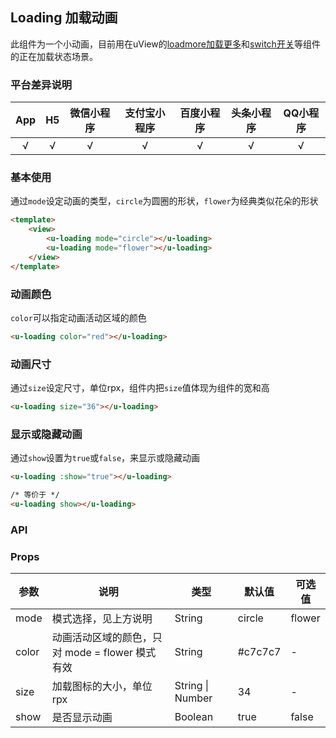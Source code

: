 ## Loading 加载动画

<demo-model url="/pages/componentsB/loading/index"></demo-model>


此组件为一个小动画，目前用在uView的[loadmore加载更多](/components/loadMore.html)和[switch开关](/components/switch.html)等组件的正在加载状态场景。

### 平台差异说明

|App|H5|微信小程序|支付宝小程序|百度小程序|头条小程序|QQ小程序|
|:-:|:-:|:-:|:-:|:-:|:-:|:-:|
|√|√|√|√|√|√|√|

### 基本使用

通过`mode`设定动画的类型，`circle`为圆圈的形状，`flower`为经典类似花朵的形状


```html
<template>
	<view>
		<u-loading mode="circle"></u-loading>
		<u-loading mode="flower"></u-loading>
	</view>
</template>
```

### 动画颜色

`color`可以指定动画活动区域的颜色

```html
<u-loading color="red"></u-loading>
```

### 动画尺寸

通过`size`设定尺寸，单位rpx，组件内把`size`值体现为组件的宽和高

```html
<u-loading size="36"></u-loading>
```

### 显示或隐藏动画

通过`show`设置为`true`或`false`，来显示或隐藏动画

```html
<u-loading :show="true"></u-loading>

/* 等价于 */
<u-loading show></u-loading>
```


### API

### Props

| 参数          | 说明            | 类型            | 默认值             |  可选值   |
|-------------  |---------------- |---------------|------------------ |-------- |
| mode | 模式选择，见上方说明  | String | circle | flower |
| color | 动画活动区域的颜色，只对 mode = flower 模式有效  | String	 | #c7c7c7 | - |
| size |加载图标的大小，单位rpx | String \| Number  | 34 | - |
| show | 是否显示动画 | Boolean  | true | false |


